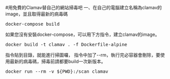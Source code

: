 #用免費的Clamav替自己的網站掃毒吧
一、在自己的電腦建立名稱為clamav的image，並且取得最新的病毒碼
<pre>
docker-compose build
</pre>
如果您沒有安裝docker-compose，可以用下方指令，建立clamav的image。
<pre>
docker build -t clamav . -f Dockerfile-alpine
</pre>

指令貼到目錄，就能進行掃圖囉，
指令中加了--rm，執行完必容器會刪除，要使用最新的病毒碼，掃毒前請都要build一次新版本。
<pre>
docker run --rm -v ${PWD}:/scan clamav
</pre>

